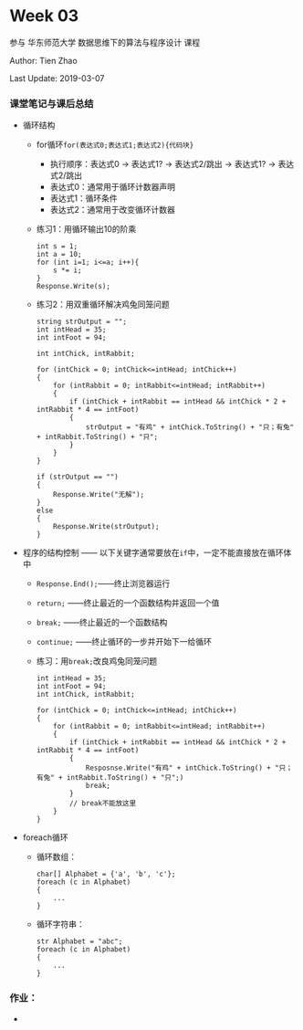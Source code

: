 # Week 03

参与 华东师范大学 数据思维下的算法与程序设计 课程

Author: Tien Zhao

Last Update: 2019-03-07

 

### 课堂笔记与课后总结

- 循环结构

  - for循环`for(表达式0;表达式1;表达式2){代码块}`

    - 执行顺序：表达式0 -> 表达式1? -> 表达式2/跳出 -> 表达式1? -> 表达式2/跳出
    - 表达式0：通常用于循环计数器声明
    - 表达式1：循环条件
    - 表达式2：通常用于改变循环计数器

  - 练习1：用循环输出10的阶乘

    ```
    int s = 1;
    int a = 10;
    for (int i=1; i<=a; i++){
        s *= i;
    }
    Response.Write(s);
    ```

  - 练习2：用双重循环解决鸡兔同笼问题

    ```
    string strOutput = "";
    int intHead = 35;
    int intFoot = 94;
    
    int intChick, intRabbit;
    
    for (intChick = 0; intChick<=intHead; intChick++) 
    {
        for (intRabbit = 0; intRabbit<=intHead; intRabbit++)
        {
            if (intChick + intRabbit == intHead && intChick * 2 + intRabbit * 4 == intFoot)
            {
                strOutput = "有鸡" + intChick.ToString() + "只；有兔" + intRabbit.ToString() + "只";
            }
        }
    }
    
    if (strOutput == "")
    {
        Response.Write("无解");
    }
    else
    {
        Response.Write(strOutput);
    }
    
    ```

- 程序的结构控制  —— 以下关键字通常要放在`if`中，一定不能直接放在循环体中

  - `Response.End();`——终止浏览器运行 

  - `return;` ——终止最近的一个函数结构并返回一个值

  - `break;` ——终止最近的一个函数结构

  - `continue;` ——终止循环的一步并开始下一给循环

  - 练习：用`break;`改良鸡兔同笼问题

    ```
    int intHead = 35;
    int intFoot = 94;
    int intChick, intRabbit;
    
    for (intChick = 0; intChick<=intHead; intChick++) 
    {
        for (intRabbit = 0; intRabbit<=intHead; intRabbit++)
        {
            if (intChick + intRabbit == intHead && intChick * 2 + intRabbit * 4 == intFoot)
            {
                Resposnse.Write("有鸡" + intChick.ToString() + "只；有兔" + intRabbit.ToString() + "只";)
                break;
            }
            // break不能放这里
        }
    }
    ```

- foreach循环

  - 循环数组：

    ```
    char[] Alphabet = {'a', 'b', 'c'};
    foreach (c in Alphabet)
    {
        ...
    }
    ```

  - 循环字符串：

    ```
    str Alphabet = "abc";
    foreach (c in Alphabet)
    {
        ...
    }
    ```

### 作业：

- 
